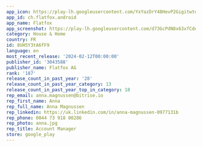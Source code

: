 ```yaml
---
app_icon: https://play-lh.googleusercontent.com/YxYazDrY48HevP2Gigitwte_I9pwXYH0wxrcsKo1TIluY502EqxXKVmhf9SCgi6LTeE4
app_id: ch.flatfox.android
app_name: Flatfox
app_screenshot: https://play-lh.googleusercontent.com/d73GcPdN8x63xfCddyBlzyGTJbxXZOIPN5uXvjxgC8MlTEcQkAS3Dpqv_6nM1vmoPyM
category: House & Home
country: FR
id: 8UH5Y3tA6fF9
language: en
most_recent_release: '2024-02-12T00:00:00'
publisher_id: '3043588'
publisher_name: Flatfox AG
rank: '187'
release_count_in_past_year: '28'
release_count_in_past_year_category: 13
release_count_in_past_year_top_in_category: 18
rep_email: anna.magnussen@bitrise.io
rep_first_name: Anna
rep_full_name: Anna Magnussen
rep_linkedin: https://uk.linkedin.com/in/anna-magnussen-0977131b
rep_phone: 0044 73 918 00286
rep_photo: anna.jpg
rep_title: Account Manager
store: google_play
---
```

